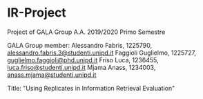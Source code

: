 # IR-Project
Project of GALA Group A.A. 2019/2020 Primo Semestre

GALA Group member: 
Alessandro Fabris, 1225790, alessandro.fabris.3@studenti.unipd.it
Faggioli Guglielmo, 1225727, guglielmo.faggioli@phd.unipd.it
Friso Luca, 1236455, luca.friso@studenti.unipd.it
Mjama Anass, 1234003, anass.mjama@studenti.unipd.it

Title: "Using Replicates in Information Retrieval Evaluation"
